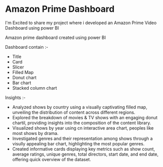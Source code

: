 # Amazon Prime Dashboard

I'm Excited to share my project where i developed an Amazon Prime Video Dashboard using power BI

Amazon prime dashboard created using power BI

Dashboard contain :-

 - Title
 - Card
 - Slicer
 - Filled Map
 - Donut chart
 - Bar chart
 - Stacked column chart

Insights :-

- Analyzed shows by country using a visually captivating filled map, unveiling the distribution of content across different regions.
- Explored the breakdown of movies & TV shows with an engaging donut chartil, providing insights into the composition of the content library.
- Visualized shows by year using cn interactive area chart, peoples like most shows by drama.
- Investigated genres and their representation among shows through a visully appealing bar chart, highlighting the most popular genres.
- Created informative cards displaying key metrics such as show count, average ratings, unique genres, total directors, start date, and end date, offering quick overview of the dataset.
